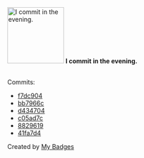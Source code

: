 <img src="https://my-badges.github.io/my-badges/evening-commits.png" alt="I commit in the evening." title="I commit in the evening." width="128">
<strong>I commit in the evening.</strong>
<br><br>

Commits:

- <a href="https://github.com/Rignchen/dgm-lexicon/commit/f7dc90428883836b8db143a0b8f258a02fdd7e5e">f7dc904</a>
- <a href="https://github.com/Rignchen/dgm-lexicon/commit/bb7966c4ec131bd34b689f4f1c8f1652a3c630de">bb7966c</a>
- <a href="https://github.com/Rignchen/dgm-lexicon/commit/d434704b880b10d47efb9d96a6c3e01d45c25d24">d434704</a>
- <a href="https://github.com/Rignchen/dgm-lexicon/commit/c05ad7c1e6b0fb78d999d2fefab5a6ec65ce844c">c05ad7c</a>
- <a href="https://github.com/Rignchen/dgm-lexicon/commit/8829619691abe82456686217add54ac689e78b25">8829619</a>
- <a href="https://github.com/Rignchen/dgm-lexicon/commit/41fa7d441190776ebe3139065727c6976d29f999">41fa7d4</a>


Created by <a href="https://github.com/my-badges/my-badges">My Badges</a>